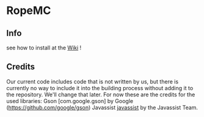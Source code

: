 # RopeMC

## Info
see how to install at the [Wiki](https://github.com/RopeMC/RopeMC/wiki) ! 

## Credits
Our current code includes code that is not written by us, but there is currently no way to include it into the building process without adding it to the repository. We'll change that later.
For now these are the credits for the used libraries:
Gson [com.google.gson] by Google (https://github.com/google/gson)
Javassist [javassist](http://jboss-javassist.github.io/javassist/) by the Javassist Team.
